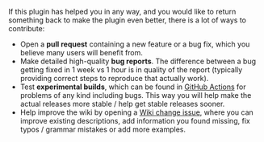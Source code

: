 If this plugin has helped you in any way, and you would like to return something back 
to make the plugin even better, there is a lot of ways to contribute:  
* Open a **pull request** containing a new feature or a bug fix, which you believe many users will benefit from.
* Make detailed high-quality **bug reports**. The difference between a bug getting fixed in 1 week vs 1 hour 
is in quality of the report (typically providing correct steps to reproduce that actually work).
* Test **experimental builds**, which can be found in [GitHub Actions](https://github.com/NEZNAMY/TAB/actions) for problems of any kind including bugs. 
This way you will help make the actual releases more stable / help get stable releases sooner.
* Help improve the wiki by opening a [Wiki change issue](https://github.com/NEZNAMY/TAB/issues/new?assignees=&labels=Wiki&template=wiki_change.yml), 
where you can improve existing descriptions, add information you found missing, fix typos / grammar mistakes or add more examples.
